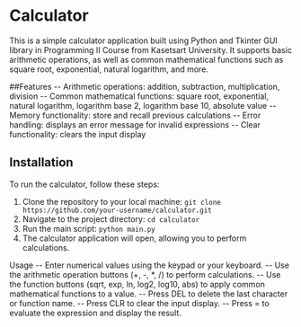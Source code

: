 # Calculator

This is a simple calculator application built using Python and Tkinter GUI library in Programming II Course from Kasetsart University. It supports basic arithmetic operations, as well as common mathematical functions such as square root, exponential, natural logarithm, and more.

##Features
-- Arithmetic operations: addition, subtraction, multiplication, division
-- Common mathematical functions: square root, exponential, natural logarithm, logarithm base 2, logarithm base 10, absolute value
-- Memory functionality: store and recall previous calculations
-- Error handling: displays an error message for invalid expressions
-- Clear functionality: clears the input display

## Installation
To run the calculator, follow these steps:

1. Clone the repository to your local machine:
```git clone https://github.com/your-username/calculator.git```
2. Navigate to the project directory:
```cd calculator```
3. Run the main script:
```python main.py```
4. The calculator application will open, allowing you to perform calculations.

Usage
-- Enter numerical values using the keypad or your keyboard.
-- Use the arithmetic operation buttons (+, -, *, /) to perform calculations.
-- Use the function buttons (sqrt, exp, ln, log2, log10, abs) to apply common mathematical functions to a value.
-- Press DEL to delete the last character or function name.
-- Press CLR to clear the input display.
-- Press = to evaluate the expression and display the result.

